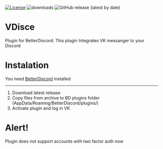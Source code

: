 [![License](https://img.shields.io/badge/License-Apache%202.0-blue.svg)](https://opensource.org/licenses/Apache-2.0)
![downloads](https://img.shields.io/github/downloads/lolomap/VDisce/total?color=gree)
<img alt="GitHub release (latest by date)" src="https://img.shields.io/github/v/release/lolomap/VDisce">
# VDisce
Plugin for BetterDiscord. This plugin Integrates VK messanger to your Discord

# Instalation
You need [BetterDiscord](https://betterdiscord.net/home/ "Download BetterDiscord") installed
***
1.  Download latest release
2.  Copy files from archive to BD plugins folder (AppData/Roaming/BetterDiscord/plugins/)
3.  Activate plugin and log in VK

# Alert!
Plugin does not support accounts with two factor auth now
